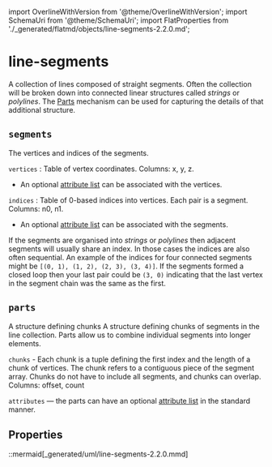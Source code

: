 import OverlineWithVersion from '@theme/OverlineWithVersion';
import SchemaUri from '@theme/SchemaUri';
import FlatProperties from './_generated/flatmd/objects/line-segments-2.2.0.md';

<OverlineWithVersion title="Geoscience Objects" version="2.2.0" badge="supported" />

# line-segments

<SchemaUri uri="schema/objects/line-segments/2.2.0/line-segments.schema.json" />

A collection of lines composed of straight segments.
Often the collection will be broken down into connected linear structures called *strings* or *polylines*.  The [Parts](../understanding-schemas/understanding-parts.md) mechanism can be used for capturing the details of that additional structure.

## `segments`

The vertices and indices of the segments.

`vertices` : Table of vertex coordinates. Columns: x, y, z.

 - An optional [attribute list](../understanding-schemas/understanding-attributes.md) can be associated with the vertices.

`indices` : Table of 0-based indices into vertices. Each pair is a segment. Columns: n0, n1.

- An optional [attribute list](../understanding-schemas/understanding-attributes.md) can be associated with the segments.

If the segments are organised into *strings* or *polylines* then adjacent segments will usually share an index.  In those cases the indices are also often sequential.  An example of the indices for four connected segments might be `[(0, 1), (1, 2), (2, 3), (3, 4)]`. If the segments formed a closed loop then your last pair could be `(3, 0)` indicating that the last vertex in the segment chain was the same as the first.

## `parts`

A structure defining chunks A structure defining chunks of segments in the line collection. Parts allow us to combine individual segments into longer elements.

`chunks` -
Each chunk is a tuple defining the first index and the length of a chunk of vertices. The chunk refers to a contiguous piece of the segment array. Chunks do not have to include all segments, and chunks can overlap. Columns: offset, count

`attributes` — the parts can have an optional [attribute list](../understanding-schemas/understanding-attributes.md) in the standard manner.

## Properties

<FlatProperties />

::mermaid[_generated/uml/line-segments-2.2.0.mmd]
